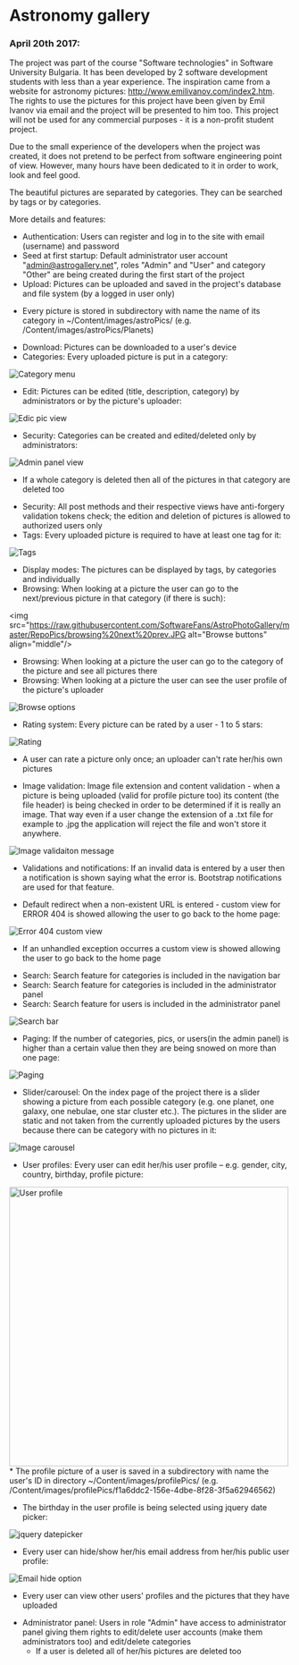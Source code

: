 # Astronomy gallery

### April 20th 2017:

The project was part of the course "Software technologies" in Software University Bulgaria. It has been developed by 2 software development students with less than a year experience. The inspiration came from a website for astronomy pictures: <a href="http://www.emilivanov.com/index2.htm" target="_blank">http://www.emilivanov.com/index2.htm</a>. The rights to use the pictures for this project have been given by Emil Ivanov via email and the project will be presented to him too. This project will not be used for any commercial purposes - it is a non-profit student project.

Due to the small experience of the developers when the project was created, it does not pretend to be perfect from software engineering point of view. However, many hours have been dedicated to it in order to work, look and feel good.

The beautiful pictures are separated by categories. They can be searched by tags or by categories.

More details and features:

- Authentication: Users can register and log in to the site with email (username) and password
- Seed at first startup: Default administrator user account "admin@astrogallery.net", roles "Admin" and "User" and category "Other" are being created during the first start of the project 
- Upload: Pictures can be uploaded and saved in the project's database and file system (by a logged in user only)
* Every picture is stored in subdirectory with name the name of its category in ~/Content/images/astroPics/ (e.g. /Content/images/astroPics/Planets)
- Download: Pictures can be downloaded to a user's device
- Categories: Every uploaded picture is put in a category:

<img src="https://raw.githubusercontent.com/SoftwareFans/AstroPhotoGallery/master/RepoPics/categories.jpg" alt="Category menu"/>

- Edit: Pictures can be edited (title, description, category) by administrators or by the picture's uploader:

<img src="https://raw.githubusercontent.com/SoftwareFans/AstroPhotoGallery/master/RepoPics/edit.JPG" alt="Edic pic view"/>

- Security: Categories can be created and edited/deleted only by administrators:

<img src="https://raw.githubusercontent.com/SoftwareFans/AstroPhotoGallery/master/RepoPics/category%20edit%20admin.JPG" alt="Admin panel view" align="middle"/>

* If a whole category is deleted then all of the pictures in that category are deleted too
- Security: All post methods and their respective views have anti-forgery validation tokens check; the edition and deletion of pictures is allowed to authorized users only
- Tags: Every uploaded picture is required to have at least one tag for it:

<img src="https://raw.githubusercontent.com/SoftwareFans/AstroPhotoGallery/master/RepoPics/tags.JPG" alt="Tags" align="middle"/>

- Display modes: The pictures can be displayed by tags, by categories and individually
- Browsing: When looking at a picture the user can go to the next/previous picture in that category (if there is such):

<img src="https://raw.githubusercontent.com/SoftwareFans/AstroPhotoGallery/master/RepoPics/browsing%20next%20prev.JPG alt="Browse buttons" align="middle"/>

- Browsing: When looking at a picture the user can go to the category of the picture and see all pictures there
- Browsing: When looking at a picture the user can see the user profile of the picture's uploader

<img src="https://raw.githubusercontent.com/SoftwareFans/AstroPhotoGallery/master/RepoPics/browsing%20category%20uploader.JPG" alt="Browse options" align="middle"/>

- Rating system: Every picture can be rated by a user - 1 to 5 stars:

<img src="https://raw.githubusercontent.com/SoftwareFans/AstroPhotoGallery/master/RepoPics/rating.JPG" alt="Rating" align="middle"/>

* A user can rate a picture only once; an uploader can't rate her/his own pictures
- Image validation: Image file extension and content validation - when a picture is being uploaded (valid for profile picture too) its content (the file header) is being checked in order to be determined if it is really an image. That way even if a user change the extension of a .txt file for example to .jpg the application will reject the file and won't store it anywhere.

<img src="https://raw.githubusercontent.com/SoftwareFans/AstroPhotoGallery/master/RepoPics/pic%20validation.JPG" alt="Image validaiton message" align="middle"/>

- Validations and notifications: If an invalid data is entered by a user then a notification is shown saying what the error is. Bootstrap notifications are used for that feature.
* Default redirect when a non-existent URL is entered - custom view for ERROR 404 is showed allowing the user to go back to the home page:

<img src="https://raw.githubusercontent.com/SoftwareFans/AstroPhotoGallery/master/RepoPics/error404%20custom%20view.JPG" alt="Error 404 custom view" align="middle"/>
	
* If an unhandled exception occurres a custom view is showed allowing the user to go back to the home page
- Search: Search feature for categories is included in the navigation bar 
- Search: Search feature for categories is included in the administrator panel 
- Search: Search feature for users is included in the administrator panel

<img src="https://raw.githubusercontent.com/SoftwareFans/AstroPhotoGallery/master/RepoPics/search.JPG" alt="Search bar" align="middle"/>

- Paging: If the number of categories, pics, or users(in the admin panel) is higher than a certain value then they are being snowed on more than one page:

<img src="https://raw.githubusercontent.com/SoftwareFans/AstroPhotoGallery/master/RepoPics/paging.JPG" alt="Paging" align="middle"/>

- Slider/carousel: On the index page of the project there is a slider showing a picture from each possible category (e.g. one planet, one galaxy, one nebulae, one star cluster etc.). The pictures in the slider are static and not taken from the currently uploaded pictures by the users because there can be category with no pictures in it:

<img src="https://raw.githubusercontent.com/SoftwareFans/AstroPhotoGallery/master/RepoPics/slider.JPG" alt="Image carousel" align="middle"/>

- User profiles: Every user can edit her/his user profile – e.g. gender, city, country, birthday, profile picture:

<img src="https://raw.githubusercontent.com/SoftwareFans/AstroPhotoGallery/master/RepoPics/profile.JPG" alt="User profile" width="500" align="middle"/>
* The profile picture of a user is saved in a subdirectory with name the user's ID in directory ~/Content/images/profilePics/ (e.g. /Content/images/profilePics/f1a6ddc2-156e-4dbe-8f28-3f5a62946562)

* The birthday in the user profile is being selected using jquery date picker:

<img src="https://raw.githubusercontent.com/SoftwareFans/AstroPhotoGallery/master/RepoPics/birthday%20date%20picker.JPG" alt="jquery datepicker" align="middle"/>
	
* Every user can hide/show her/his email address from her/his public user profile:

<img src="https://raw.githubusercontent.com/SoftwareFans/AstroPhotoGallery/master/RepoPics/email.JPG" alt="Email hide option" align="middle"/>
	
* Every user can view other users' profiles and the pictures that they have uploaded
- Administrator panel: Users in role "Admin" have access to administrator panel giving them rights to edit/delete user accounts (make them administrators too) and edit/delete categories
	* If a user is deleted all of her/his pictures are deleted too



